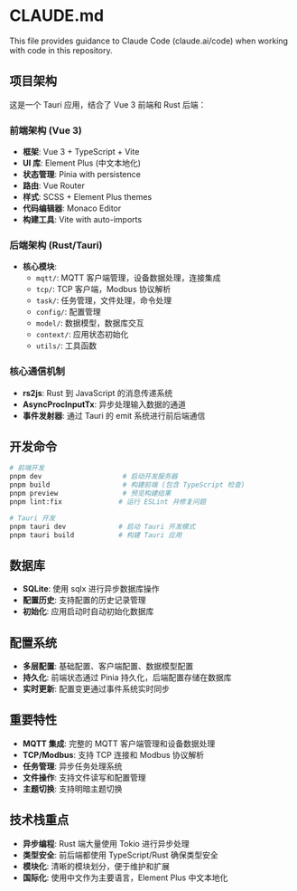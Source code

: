 # CLAUDE.md

This file provides guidance to Claude Code (claude.ai/code) when working with code in this repository.

## 项目架构

这是一个 Tauri 应用，结合了 Vue 3 前端和 Rust 后端：

### 前端架构 (Vue 3)
- **框架**: Vue 3 + TypeScript + Vite
- **UI 库**: Element Plus (中文本地化)
- **状态管理**: Pinia with persistence
- **路由**: Vue Router
- **样式**: SCSS + Element Plus themes
- **代码编辑器**: Monaco Editor
- **构建工具**: Vite with auto-imports

### 后端架构 (Rust/Tauri)
- **核心模块**:
  - `mqtt/`: MQTT 客户端管理，设备数据处理，连接集成
  - `tcp/`: TCP 客户端，Modbus 协议解析
  - `task/`: 任务管理，文件处理，命令处理
  - `config/`: 配置管理
  - `model/`: 数据模型，数据库交互
  - `context/`: 应用状态初始化
  - `utils/`: 工具函数

### 核心通信机制
- **rs2js**: Rust 到 JavaScript 的消息传递系统
- **AsyncProcInputTx**: 异步处理输入数据的通道
- **事件发射器**: 通过 Tauri 的 emit 系统进行前后端通信

## 开发命令

```bash
# 前端开发
pnpm dev                    # 启动开发服务器
pnpm build                  # 构建前端 (包含 TypeScript 检查)
pnpm preview                # 预览构建结果
pnpm lint:fix              # 运行 ESLint 并修复问题

# Tauri 开发
pnpm tauri dev             # 启动 Tauri 开发模式
pnpm tauri build           # 构建 Tauri 应用
```

## 数据库
- **SQLite**: 使用 sqlx 进行异步数据库操作
- **配置历史**: 支持配置的历史记录管理
- **初始化**: 应用启动时自动初始化数据库

## 配置系统
- **多层配置**: 基础配置、客户端配置、数据模型配置
- **持久化**: 前端状态通过 Pinia 持久化，后端配置存储在数据库
- **实时更新**: 配置变更通过事件系统实时同步

## 重要特性
- **MQTT 集成**: 完整的 MQTT 客户端管理和设备数据处理
- **TCP/Modbus**: 支持 TCP 连接和 Modbus 协议解析
- **任务管理**: 异步任务处理系统
- **文件操作**: 支持文件读写和配置管理
- **主题切换**: 支持明暗主题切换

## 技术栈重点
- **异步编程**: Rust 端大量使用 Tokio 进行异步处理
- **类型安全**: 前后端都使用 TypeScript/Rust 确保类型安全
- **模块化**: 清晰的模块划分，便于维护和扩展
- **国际化**: 使用中文作为主要语言，Element Plus 中文本地化